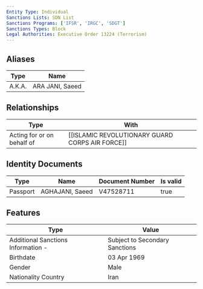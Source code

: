 ```yaml
---
Entity Type: Individual
Sanctions Lists: SDN List
Sanctions Programs: ['IFSR', 'IRGC', 'SDGT']
Sanctions Types: Block
Legal Authorities: Executive Order 13224 (Terrorism)
---
```


## Aliases
| Type  | Name      | 
|-------|-----------|
| A.K.A. | ARA JANI, Saeed |

## Relationships
| Type  | With      | 
|-------|-----------|
| Acting for or on behalf of | [[ISLAMIC REVOLUTIONARY GUARD CORPS AIR FORCE]] |

## Identity Documents
| Type  | Name      | Document Number | Is valid |
|-------|-----------|-----------------|----------|
| Passport | AGHAJANI, Saeed | V47528711 | true |

## Features
| Type  | Value      |
|-------|------------|
| Additional Sanctions Information - | Subject to Secondary Sanctions |
| Birthdate | 03 Apr 1969 |
| Gender | Male |
| Nationality Country | Iran |
